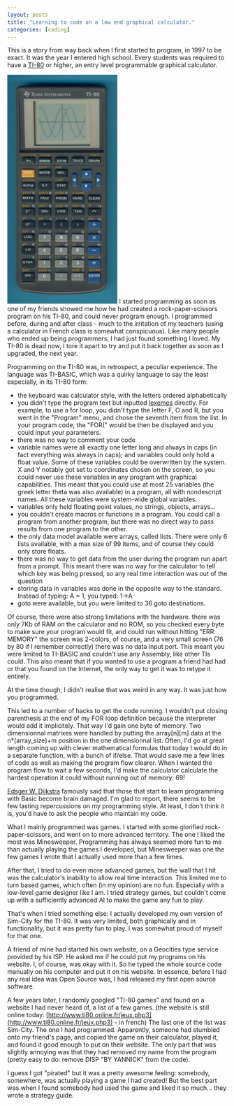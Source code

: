 ```yaml
---
layout: posts
title: "Learning to code on a low end graphical calculator."
categories: [coding]
---
```


This is a story from way back when I first started to program, in 1997 to be exact. It was the year I entered high school. Every students was required to have a [TI-80](http://en.wikipedia.org/wiki/TI-80) or higher, an entry level programmable graphical calculator. 

![TI-80](/assets/TI80.jpg "TI-80") I started programming as soon as one of my friends showed me how he had created a rock-paper-scissors program on his TI-80, and could never program enough. I programmed before, during and after class - much to the irritation of my teachers (using a calculator in French class is somewhat conspicuous). Like many people who ended up being programmers, I had just found something I loved. My TI-80 is dead now, I tore it apart to try and put it back together as soon as I upgraded, the next year.

Programming on the TI-80 was, in retrospect, a peculiar experience. The language was TI-BASIC, which was a quirky language to say the least especially, in its TI-80 form:
- the keyboard was calculator style, with the letters ordered alphabetically
- you didn't type the program text but inputted [lexemes](http://en.wikipedia.org/wiki/Lexical_analysis) directly. For example, to use a for loop, you didn't type the letter F, O and R, but you went in the "Program" menu, and chose the seventh item from the list. In your program code, the "FOR(" would be then be displayed and you could input your parameters.
- there was no way to comment your code
- variable names were all exactly one letter long and always in caps (in fact everything was always in caps); and variables could only hold a float value. Some of these variables could be overwritten by the system. X and Y notably got set to coordinates chosen on the screen, so you could never use these variables in any program with graphical capabilities. This meant that you could use at most 25 variables (the greek letter theta was also available) in a program, all with nondescript names. All these variables were system-wide global variables.
- variables only held floating point values, no strings, objects, arrays...
- you couldn't create macros or functions in a program. You could call a program from another program, but there was no direct way to pass results from one program to the other.
- the only data model available were arrays, called lists. There were only 6 lists available, with a max size of 99 items, and of course they could only store floats.
- there was no way to get data from the user during the program run apart from a prompt. This meant there was no way for the calculator to tell which key was being pressed, so any real time interaction was out of the question
- storing data in variables was done in the opposite way to the standard. Instead of typing: A = 1, you typed: 1->A
- goto were available, but you were limited to 36 goto destinations.

Of course, there were also strong limitations with the hardware.
there was only 7Kb of RAM on the calculator and no ROM, so you checked every byte to make sure your program would fit, and could run without hitting "ERR: MEMORY"
the screen was 2-colors, of course, and a very small screen (76 by 80 if I remember correctly)
there was no data input port. This meant you were limited to TI-BASIC and couldn't use any Assembly, like other TIs could. This also meant that if you wanted to use a program a friend had had or that you found on the Internet, the only way to get it was to retype it entirely.

At the time though, I didn't realise that was weird in any way. It was just how you programmed.

This led to a number of hacks to get the code running. I wouldn't put closing parenthesis at the end of my FOR loop definition because the interpreter would add it implicitely. That way I'd gain one byte of memory. Two dimensionnal matrixes were handled by putting the array\[n\]\[m\] data at the n*(array_size)+m position in the one dimensionnal list. Often, I'd go at great length coming up with clever mathematical formulas that today I would do in a separate function, with a bunch of if/else. That would save me a few lines of code as well as making the program flow clearer. When I wanted the program flow to wait a few seconds, I'd make the calculator calculate the hardest operation it could without running out of memory: 69!

[Edsger W. Dijkstra](http://en.wikipedia.org/wiki/Edsger_W._Dijkstra) famously said that those that start to learn programming with Basic become brain damaged. I'm glad to report, there seems to be few lasting repercussions on my programming style. At least, I don't think it is, you'd have to ask the people who maintain my code.

What I mainly programmed was games. I started with some glorified rock-paper-scissors, and went on to more advanced territory. The one I liked the most was Minesweeper. Programming has always seemed more fun to me than actually playing the games I developed, but Minesweeper was one the few games I wrote that I actually used more than a few times. 

After that, I tried to do even more advanced games, but the wall that I hit was the calculator's inability to allow real time interaction. This limited me to turn based games, which often (in my opinion) are no fun. Especially with a low-level game designer like I am. I tried strategy games, but couldn't come up with a sufficiently advanced AI to make the game any fun to play.

That's when I tried something else: I actually developed my own version of Sim-City for the TI-80. It was very limited, both graphically and in functionality, but it was pretty fun to play. I was somewhat proud of myself for that one.

A friend of mine had started his own website, on a Geocities type service provided by his ISP. He asked me if he could put my programs on his website. I, of course, was okay with it. So he typed the whole source code manually on his computer and put it on his website. In essence, before I had any real idea was Open Source was, I had released my first open source software.

A few years later, I randomly googled "TI-80 games" and found on a website I had never heard of, a list of a few games. (the website is still online today: [http://www.ti80.online.fr/jeux.php3](http://www.ti80.online.fr/jeux.php3) - in french) The last one of the list was Sim-City. The one I had programmed. Apparently, someone had stumbled onto my friend's page, and copied the game on their calculator, played it, and found it good enough to put on their website. The only part that was slightly annoying was that they had removed my name from the program (pretty easy to do: remove DISP "BY YANNICK" from the code).

I guess I got "pirated" but it was a pretty awesome feeling: somebody, somewhere, was actually playing a game I had created! But the best part was when I found somebody had used the game and liked it so much... they wrote a strategy guide.
